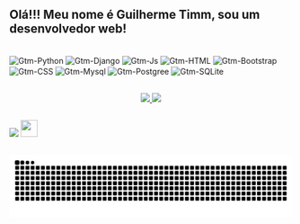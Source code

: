 ## Olá!!! Meu nome é Guilherme Timm, sou um desenvolvedor web!

<!--Imagem de linguagens-->
<div style="display: inline_block"><br>
  <!---->
  <img align="center" alt="Gtm-Python" height="40" width="40" 
  src="https://cdn.jsdelivr.net/gh/devicons/devicon@latest/icons/python/python-original-wordmark.svg">
  <!---->
  <img align="center" alt="Gtm-Django" height="30" width="70" 
  src="https://img.shields.io/badge/Django-092E20?style=for-the-badge&logo=django&logoColor=white">
  <!---->
  <img align="center" alt="Gtm-Js" height="30" width="30"       
  src="https://cdn.jsdelivr.net/gh/devicons/devicon@latest/icons/javascript/javascript-original.svg">
  <!---->
  <img align="center" alt="Gtm-HTML" height="30" width="30"     
  src="https://cdn.jsdelivr.net/gh/devicons/devicon@latest/icons/html5/html5-original.svg">
  <!---->
  <img align="center" alt="Gtm-Bootstrap" height="30" width="30"     
  src="https://cdn.jsdelivr.net/gh/devicons/devicon@latest/icons/bootstrap/bootstrap-original.svg">
  <!---->
  <img align="center" alt="Gtm-CSS" height="30" width="30"  
  src="https://cdn.jsdelivr.net/gh/devicons/devicon@latest/icons/css3/css3-original.svg">
  <!---->
  <img align="center" alt="Gtm-Mysql" height="30" width="30"  
  src="https://cdn.jsdelivr.net/gh/devicons/devicon@latest/icons/mysql/mysql-original.svg">
  <!---->
  <img align="center" alt="Gtm-Postgree" height="30" width="30"  
  src="https://cdn.jsdelivr.net/gh/devicons/devicon@latest/icons/postgresql/postgresql-original.svg">
  <!---->
  <img align="center" alt="Gtm-SQLite" height="30" width="30"  
  src="https://cdn.jsdelivr.net/gh/devicons/devicon@latest/icons/sqlite/sqlite-original.svg">
</div>

##

<!--github stats-->
<div align="center" style="display: inline">
   <a href="https://github.com/guilhermegtm">
   <div style="display: inline_block">
      <img height="175em" src="https://github-readme-stats.vercel.app/api?username=GuilhermeGtm&show_icons=true&include_all_commits=true&count_private=true&bg_color=151515&border_color=9C4E6A&title_color=d7d8c0&text_color=d1c89a&icon_color=5aa2c9"/>
      <img height="175em" src="https://github-readme-stats.vercel.app/api/top-langs/?username=GuilhermeGtm&layout=compact&langs_count=7&bg_color=151515&border_color=9C4E6A&title_color=d7d8c0&text_color=d5e5e4&icon_color=5aa2c9"/>
   </div>
</div>
     
##

<!--Redes Sociais-->   
<div>
<a href = "mailto:guilherme-gtm@hotmail.com"><img src="https://img.shields.io/badge/Microsoft_Outlook-0078D4?style=for-the-badge&logo=microsoft-outlook&logoColor=white" target="_blank"></a>
<a href="https://www.linkedin.com/in/guilhermegtm" target="_blank"><img src="https://cdn.jsdelivr.net/gh/devicons/devicon@latest/icons/linkedin/linkedin-original.svg" width="30" height="30" target="_blank"></a> 
</div>

##

<picture align="center">
  <source media="(prefers-color-scheme: dark)" srcset="https://raw.githubusercontent.com/Guilhermegtm/Guilhermegtm/output/github-contribution-grid-snake-dark.svg">
  <source media="(prefers-color-scheme: light)" srcset="https://raw.githubusercontent.com/Guilhermegtm/Guilhermegtm/output/github-contribution-grid-snake-dark.svg">
  <img align="center" alt="github contribution grid snake animation" src="https://raw.githubusercontent.com/Guilhermegtm/Guilhermegtm/output/github-contribution-grid-snake.svg">
</picture>
  
</div>
